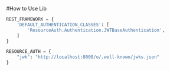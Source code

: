 
#How to Use Lib

```python
REST_FRAMEWORK = {
    'DEFAULT_AUTHENTICATION_CLASSES': [
        'ResourceAuth.Authentication.JWTBaseAuthentication',
    ]
}
```

```python
RESOURCE_AUTH = {
    "jwk": "http://localhost:8000/o/.well-known/jwks.json"
}
```


